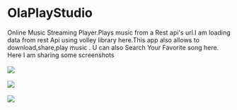 # OlaPlayStudio
Online Music Streaming Player.Plays music from a Rest api's url.I am loading data from rest Api using volley library here.This app also allows to download,share,play music .
U can also Search Your Favorite song here.
Here I am sharing some screenshots<br></br>
<img src="https://github.com/vikashumain/OlaPlayStudio/blob/master/Screenshot_2017-12-23-13-19-38-100_com.olaapp.png"><br></br>
<img src="https://github.com/vikashumain/OlaPlayStudio/blob/master/Screenshot_2017-12-23-13-19-47-745_com.olaapp.png"><br></br>
<img src="https://github.com/vikashumain/OlaPlayStudio/blob/master/Screenshot_2017-12-23-13-19-58-625_com.olaapp.png"><br></br>
